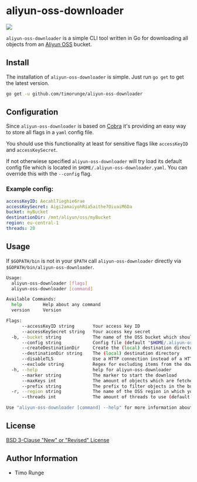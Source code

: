 # aliyun-oss-downloader

[![](https://goreportcard.com/badge/github.com/timorunge/aliyun-oss-downloader)](https://goreportcard.com/report/github.com/timorunge/aliyun-oss-downloader)

`aliyun-oss-downloader` is a simple CLI tool written in Go for downloading
all objects from an [Aliyun OSS](https://www.alibabacloud.com/product/oss)
bucket.

## Install

The installation of `aliyun-oss-downloader` is simple. Just run `go get`
to get the latest version.

```sh
go get -u github.com/timorunge/aliyun-oss-downloader
```

## Configuration

Since `aliyun-oss-downloader` is based on
[Cobra](https://github.com/spf13/cobra) it's providing an easy way to store all
flags in a `yaml` config file.

You should use this functionality at least for sensitive flags like
`accessKeyID` and `accessKeySecret`.

If not otherwiese specified `aliyun-oss-downloader` will try load its default
config file which is located in `$HOME/.aliyun-oss-downloader.yaml`. You can
override this with the `--config` flag.

### Example config:

```yaml
accessKeyID: Aecahl7ieghie6rae
accessKeySecret: Aigi2amaiyohRia5aithe7OivaiM6Da
bucket: myBucket
destinationDir: /mnt/aliyun/oss/myBucket
region: eu-central-1
threads: 20
```

## Usage

If `$GOPATH/bin` is not in your `$PATH` call `aliyun-oss-downloader`
directly via `$GOPATH/bin/aliyun-oss-downloader`.

```sh
Usage:
  aliyun-oss-downloader [flags]
  aliyun-oss-downloader [command]

Available Commands:
  help        Help about any command
  version     Version

Flags:
      --accessKeyID string       Your access key ID
      --accessKeySecret string   Your access key secret
  -b, --bucket string            The name of the OSS bucket which should be downloaded
      --config string            Config file (default "$HOME/.aliyun-oss-downloader.yaml")
      --createDestinationDir     Create the (local) destination directory if not existing
      --destinationDir string    The (local) destination directory
      --disableTLS               Use a HTTP connection instead of a HTTP over TLS (HTTPS) connection
      --exclude string           Regex for excluding items from the download
  -h, --help                     help for aliyun-oss-downloader
      --marker string            The marker to start the download
      --maxKeys int              The amount of objects which are fetched in a single request (default 250)
      --prefix string            The prefix to filter objects in the bucket
  -r, --region string            The name of the OSS region in which you have stored your bucket (default "eu-central-1")
      --threads int              The amount of threads to use (default 5)

Use "aliyun-oss-downloader [command] --help" for more information about a command.
```

## License

[BSD 3-Clause "New" or "Revised" License](LICENSE)

## Author Information

- Timo Runge
